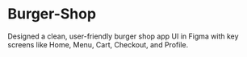 # Burger-Shop
Designed a clean, user-friendly burger shop app UI in Figma with key screens like Home, Menu, Cart, Checkout, and Profile.
